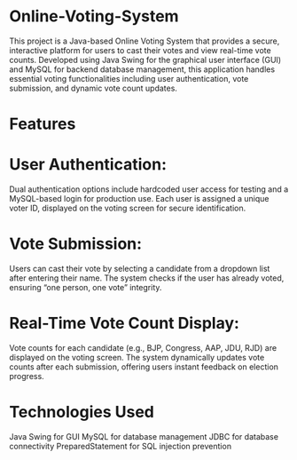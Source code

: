 # Online-Voting-System
This project is a Java-based Online Voting System that provides a secure, interactive platform for users to cast their votes and view real-time vote counts. Developed using Java Swing for the graphical user interface (GUI) and MySQL for backend database management, this application handles essential voting functionalities including user authentication, vote submission, and dynamic vote count updates.

# Features
# User Authentication:
Dual authentication options include hardcoded user access for testing and a MySQL-based login for production use.
Each user is assigned a unique voter ID, displayed on the voting screen for secure identification.
# Vote Submission:
Users can cast their vote by selecting a candidate from a dropdown list after entering their name.
The system checks if the user has already voted, ensuring “one person, one vote” integrity.
# Real-Time Vote Count Display:
Vote counts for each candidate (e.g., BJP, Congress, AAP, JDU, RJD) are displayed on the voting screen.
The system dynamically updates vote counts after each submission, offering users instant feedback on election progress.

# Technologies Used
Java Swing for GUI
MySQL for database management
JDBC for database connectivity
PreparedStatement for SQL injection prevention


